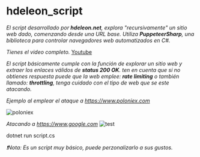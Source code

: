# hdeleon_script
*El script desarrollado por **hdeleon.net**, explora "recursivamente" un sitio web dado, comenzando desde una URL base. Utiliza **PuppeteerSharp**, una biblioteca para controlar navegadores web automatizados en C#.*

*Tienes el video completo.*
[Youtube](https://www.youtube.com/watch?v=nwPCmrkSKqE)

*El script básicamente cumple con la función de explorar un sitio web y extraer los enlaces válidos de **status 200 OK**. ten en cuenta que si no obtienes respuesta puede que la web emplee: **rate limiting** o también llamado: **throttling**, tenga cuidado con el tipo de web que se este atacando.*

*Ejemplo al emplear el ataque a https://www.poloniex.com*

![poloniex](https://github.com/4D7220426C7565/hdeleon_script/assets/171493198/9856b5ea-fd2b-42b0-9820-ff07121dcff4)

*Atacando a https://www.google.com*
![test](https://github.com/4D7220426C7565/hdeleon_script/assets/171493198/6a969599-4c6f-44b9-80a1-9f39fb0d2429)

dotnet run script.cs

*❗Nota: Es un script muy básico, puede perzonalizarlo a sus gustos.*

